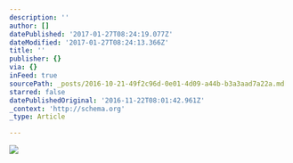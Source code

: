 ```yaml
---
description: ''
author: []
datePublished: '2017-01-27T08:24:19.077Z'
dateModified: '2017-01-27T08:24:13.366Z'
title: ''
publisher: {}
via: {}
inFeed: true
sourcePath: _posts/2016-10-21-49f2c96d-0e01-4d09-a44b-b3a3aad7a22a.md
starred: false
datePublishedOriginal: '2016-11-22T08:01:42.961Z'
_context: 'http://schema.org'
_type: Article

---
```

![](https://the-grid-user-content.s3-us-west-2.amazonaws.com/2bd03d08-02c2-4641-a89f-28bdeedaa962.jpg)